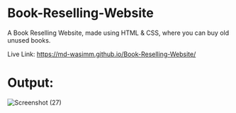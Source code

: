 # Book-Reselling-Website

A Book Reselling Website, made using HTML & CSS, where you can buy old unused books.

Live Link: https://md-wasimm.github.io/Book-Reselling-Website/

# Output:

![Screenshot (27)](https://github.com/md-wasimm/Book-Reselling-Website/assets/89610732/5ab96701-76ee-4757-a6d7-b28b138e568d)

